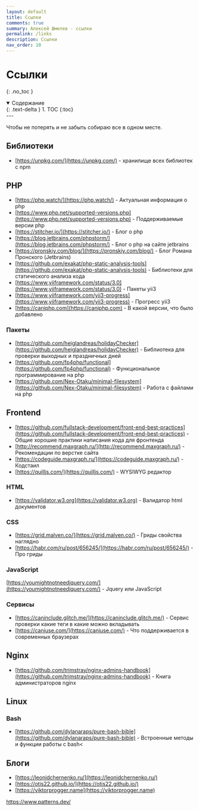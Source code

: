 ```yaml
---
layout: default
title: Ссылки
comments: true
summary: Алексей Шмелев - ссылки
permalink: /links
description: Ссылки
nav_order: 10
---
```


# Ссылки
{: .no_toc }

<details open markdown="block">
  <summary>
    Содержание
  </summary>
  {: .text-delta }
1. TOC
{:toc}
</details>
---

Чтобы не потерять и не забыть собираю все в одном месте.

## Библиотеки

- [https://unpkg.com/](https://unpkg.com/) - хранилище всех библиотек с npm

## PHP

- [https://php.watch/](https://php.watch/) - Актуальная информация о php
- [https://www.php.net/supported-versions.php](https://www.php.net/supported-versions.php) - Поддерживаемые версии php
- [https://stitcher.io/](https://stitcher.io/) - Блог о php
- [https://blog.jetbrains.com/phpstorm/](https://blog.jetbrains.com/phpstorm/) - Блог о php на сайте jetbrains
- [https://pronskiy.com/blog/](https://pronskiy.com/blog/) - Блог Романа Пронского (Jetbrains)
- [https://github.com/exakat/php-static-analysis-tools](https://github.com/exakat/php-static-analysis-tools) - Библиотеки для статического анализа кода
- [https://www.yiiframework.com/status/3.0](https://www.yiiframework.com/status/3.0) - Пакеты yii3
- [https://www.yiiframework.com/yii3-progress](https://www.yiiframework.com/yii3-progress) - Прогресс yii3
- [https://caniphp.com](https://caniphp.com) - В какой версии, что было добавлено

### Пакеты

- [https://github.com/heiglandreas/holidayChecker](https://github.com/heiglandreas/holidayChecker) - Библиотека для проверки выходных и праздничных дней
- [https://github.com/fp4php/functional](https://github.com/fp4php/functional) - Функциональное программирование на php
- [https://github.com/Nex-Otaku/minimal-filesystem](https://github.com/Nex-Otaku/minimal-filesystem) - Работа с файлами на php

## Frontend

- [https://github.com/fullstack-development/front-end-best-practices](https://github.com/fullstack-development/front-end-best-practices) - Общие хорошие практики написания кода для фронтенда
- [http://recommend.maxgraph.ru/](http://recommend.maxgraph.ru/) - Рекомендации по верстке сайта
- [https://codeguide.maxgraph.ru/](https://codeguide.maxgraph.ru/) - Кодстаил
- [https://quilljs.com/](https://quilljs.com/) - WYSIWYG редактор

### HTML

- [https://validator.w3.org](https://validator.w3.org) - Валидатор html документов

### CSS

- [https://grid.malven.co/](https://grid.malven.co/) - Гриды свойства наглядно
- [https://habr.com/ru/post/656245/](https://habr.com/ru/post/656245/) - Про гриды

### JavaScript

 [https://youmightnotneedjquery.com/](https://youmightnotneedjquery.com/) - Jquery или JavaScript

### Сервисы

- [https://caninclude.glitch.me/](https://caninclude.glitch.me/) - Сервис проверки какие теги в какие можно вкладывать
- [https://caniuse.com/](https://caniuse.com/) - Что поддерживается в современных браузерах

## Nginx

- [https://github.com/trimstray/nginx-admins-handbook](https://github.com/trimstray/nginx-admins-handbook) - Книга администраторов nginx

## Linux

### Bash

- [https://github.com/dylanaraps/pure-bash-bible](https://github.com/dylanaraps/pure-bash-bible) - Встроенные методы и функции работы с bash<

## Блоги

- [https://leonidchernenko.ru/](https://leonidchernenko.ru/)
- [https://otis22.github.io/](https://otis22.github.io/)
- [https://viktorprogger.name](https://viktorprogger.name)

https://www.patterns.dev/
